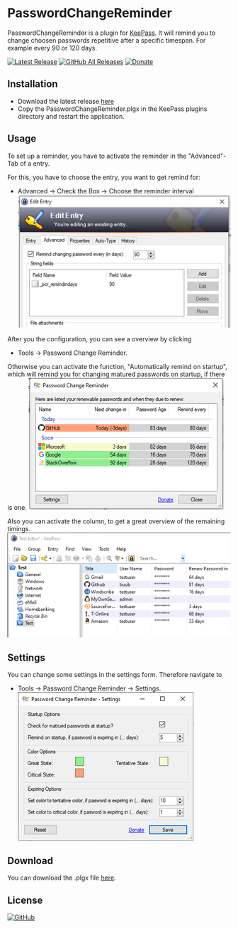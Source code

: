 # PasswordChangeReminder

PasswordChangeReminder is a plugin for [KeePass](http://keepass.info). It will remind you to change choosen passwords repetitive after a specific timespan. For example every 90 or 120 days.

[![Latest Release](https://img.shields.io/github/v/release/tiuub/PasswordChangeReminder)](https://github.com/tiuub/PasswordChangeReminder/releases/latest)
[![GitHub All Releases](https://img.shields.io/github/downloads/tiuub/PasswordChangeReminder/total)](https://github.com/tiuub/PasswordChangeReminder/releases/latest)
[![Donate](https://img.shields.io/badge/Donate-PayPal-green.svg)](https://www.paypal.com/cgi-bin/webscr?cmd=_s-xclick&hosted_button_id=5F5QB7744AD5G&source=url)


## Installation

- Download the latest release [here](https://github.com/tiuub/PasswordChangeReminder/releases/latest)
- Copy the PasswordChangeReminder.plgx in the KeePass plugins directory and restart the application.



## Usage

To set up a reminder, you have to activate the reminder in the "Advanced"-Tab of a entry. 

For this, you have to choose the entry, you want to get remind for:
- Advanced -> Check the Box -> Choose the reminder interval 
![Configuration Example](Screenshots/screenshot-2.PNG)


After you the configuration, you can see a overview by clicking 
- Tools -> Password Change Reminder. 

Otherwise you can activate the function, "Automatically remind on startup", which will remind you for changing matured passwords on startup, if there is one.
![Overview Example](Screenshots/screenshot-1.PNG)

Also you can activate the column, to get a great overview of the remaining timings.
![Column Example](Screenshots/screenshot-3.PNG)



## Settings

You can change some settings in the settings form.
Therefore navigate to 
- Tools -> Password Change Reminder -> Settings.
![Settings Example](Screenshots/screenshot-4.PNG)



## Download

You can download the .plgx file [here](https://github.com/tiuub/PasswordChangeReminder/releases/latest).



## License

[![GitHub](https://img.shields.io/github/license/tiuub/PasswordChangeReminder)](https://github.com/tiuub/PasswordChangeReminder/blob/master/LICENSE)
